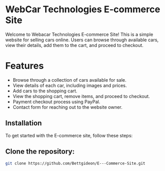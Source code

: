 # WebCar Technologies E-commerce Site

Welcome to Webacar Technologies E-commerce Site! This is a simple website for selling cars online. Users can browse through available cars, view their details, add them to the cart, and proceed to checkout.


# Features


- Browse through a collection of cars available for sale.
- View details of each car, including images and prices.
- Add cars to the shopping cart.
- View the shopping cart, remove items, and proceed to checkout.
- Payment checkout process using PayPal.
- Contact form for reaching out to the website owner.

## Installation

To get started with the E-commerce site, follow these steps:

## Clone the repository:

   ```bash
   git clone https://github.com/Bettgideon/E---Commerce-Site.git
